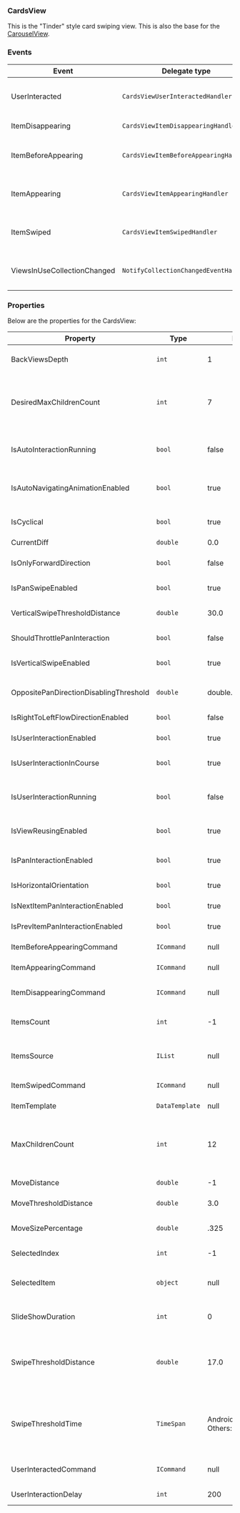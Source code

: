 ### CardsView

This is the "Tinder" style card swiping view. This is also the base for the [CarouselView](CarouselView.md).

### Events

Event | Delegate type | Description
--- | --- | ---
UserInteracted | `CardsViewUserInteractedHandler` | It is raised when user interacts with any card (Start, End, Move).
ItemDisappearing | `CardsViewItemDisappearingHandler` | It is raised when any card is disappearing.
ItemBeforeAppearing | `CardsViewItemBeforeAppearingHandler` | It is raised when any card is started appearing (before animation).
ItemAppearing | `CardsViewItemAppearingHandler` | It is raised when any card is ended appearing (after animation).
ItemSwiped | `CardsViewItemSwipedHandler` | It is raised when user swipes any card (Left, Right, Up, Down).
ViewsInUseCollectionChanged | `NotifyCollectionChangedEventHandler` | It is raised when ViewsInUseCollection changed (Add, Remove).

### Properties

Below are the properties for the CardsView:

Property | Type | Default | Description
--- | --- | --- | ---
BackViewsDepth | `int` | 1 | This determines how many views should be loaded in the `SetupNextView()` and `SetupPrevView()`
DesiredMaxChildrenCount | `int` | 7 | Used to determine when to remove views from the Children stack of the control. This is used when the auto navigation animation is not processing, e.g., when `isProcessingNow` is set to false.
IsAutoInteractionRunning | `bool` | false | Determines if the auto navigation is running, e.g., This is set to true in `StartAutoNavigation()` and false in `EndAutoNavigation()`.
IsAutoNavigatingAnimationEnabled | `bool` | true | Determines if the control should animate cards, if selected item/index was chagend without user interaction (e.g. from code).
IsCyclical | `bool` | true | Determines if the control can cycle round from the last view to the first, allows for infinite swiping.
CurrentDiff | `double` | 0.0 | Shows current pan diff.
IsOnlyForwardDirection | `bool` | false | Determines if the control should always take next elements for putting them on sides (like Tinder).
IsPanSwipeEnabled | `bool` | true | Set to allow the control to detec swipes from fast pan movements.
VerticalSwipeThresholdDistance | `double` | 30.0 | **Only used in Android** Determines distance for recognizing movement as vertical swipe.
ShouldThrottlePanInteraction | `bool` | false | **Only used in Android** Set to allow throttling pan gesture interaction.
IsVerticalSwipeEnabled | `bool` | true | **Only used in Android and iOS** Determines if vertical swipes are enabled.
OppositePanDirectionDisablingThreshold | `double` | double.PositiveInfinity | Determines distance for recognizing movement as opposite direction and disable it if it's needed.
IsRightToLeftFlowDirectionEnabled | `bool` | false | Set RightToLeft flow direction for current control.
IsUserInteractionEnabled | `bool` | true | Determines if the control can be interacted with, e.g., `OnTouch` events.
IsUserInteractionInCourse | `bool` | true | Determines if the control should forbid to start new interaction with card before previous ending.
IsUserInteractionRunning | `bool` | false | Determines if the UserInteration is running, e.g., This is set to true in `OnTouchStarted()` and false in `OnTouchEnded()`.
IsViewReusingEnabled | `bool` | true | Determines wether the control should try to retrieve view from the views pool or create an own view for certain item.
IsPanInteractionEnabled | `bool` | true | Determines wether the control should handle pan gesture events or it should handle only swipes.
IsHorizontalOrientation | `bool` | true | Determines what is the orientation of the control.
IsNextItemPanInteractionEnabled | `bool` | true | Determines wether next items are available for user interaction.
IsPrevItemPanInteractionEnabled | `bool` | true | Determines wether previous items are available for user interaction.
ItemBeforeAppearingCommand | `ICommand` | null | The command that is executed when a new item is started to display.
ItemAppearingCommand | `ICommand` | null | The command that is executed when a new item is ended to display.
ItemDisappearingCommand | `ICommand` | null | The command that is executed when the item is no longer the displayed item.
ItemsCount | `int` | -1 | The count of the items in `ItemsSource`. Primarily used to work out the cyclic index.
ItemsSource | `IList` | null | Sets the items source of the control. If the source is an `ObservableCollection` the CollectionChanged events are subscribed to.
ItemSwipedCommand | `ICommand` | null | The command that is executed when the item is swiped.
ItemTemplate | `DataTemplate` | null | Sets the data Template that the `ItemsSource` will bind too.
MaxChildrenCount | `int` | 12 | Used to determine when to remove views from the Children stack on the control. This is used when the auto navigation animation is processing, e.g., when `isProcessingNow` is set to true.
MoveDistance | `double` | -1 | The distance the swipe needs to move in order for a page to move to the next.
MoveThresholdDistance | `double` | 3.0 | **Only used in Android**. The distance threshold needed to detect a swipe.
MoveSizePercentage | `double` | .325 | The percentage of the control's size (Width or Height) needed to move in order for a page to move to the next.
SelectedIndex | `int` | -1 | Sets or gets the selected index of the control and updates the `SelectedItem`.
SelectedItem | `object` | null | Sets or gets the selected item of the control and updates the `SelectedIndex`. If the item's index is not found it sets `SelectedIndex` to -1.
SlideShowDuration | `int` | 0 | This property determines the number of milliseconds to wait before disaplying the next card. 
SwipeThresholdDistance | `double` | 17.0 | This is used in conjuction with `SwipeThresholdTime` to detect if a swipe has happened. The swipe distance needs to be greater than or equal to: `SwipeThresholdDistance * timeDiff.TotalMilliseconds / SwipeThresholdTime.TotalMilliseconds`
SwipeThresholdTime | `TimeSpan` | Android: 100ms Others:60ms | This is used in conjuction with `SwipeThresholdDistance` to detect if a swipe has happened. The swipe distance needs to be greater than or equal to: `SwipeThresholdDistance * timeDiff.TotalMilliseconds / SwipeThresholdTime.TotalMilliseconds`
UserInteractedCommand | `ICommand` | null | The command that is executed when `OnTouchStarted()`, `OnTouchChanged()` and `OnTouchEnded()` is called.
UserInteractionDelay | `int` | 200 | The time in milliseconds before user interaction should start
